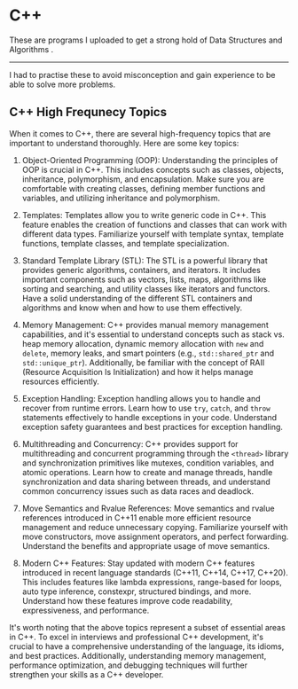# C++
These are programs I uploaded to get a strong hold of Data Structures and Algorithms . <hr>
I had to practise these to avoid misconception and gain experience to be able to solve more problems.


<h2>C++ High Frequnecy Topics</h2>

When it comes to C++, there are several high-frequency topics that are important to understand thoroughly. Here are some key topics:

1. Object-Oriented Programming (OOP):
Understanding the principles of OOP is crucial in C++. This includes concepts such as classes, objects, inheritance, polymorphism, and encapsulation. Make sure you are comfortable with creating classes, defining member functions and variables, and utilizing inheritance and polymorphism.

2. Templates:
Templates allow you to write generic code in C++. This feature enables the creation of functions and classes that can work with different data types. Familiarize yourself with template syntax, template functions, template classes, and template specialization.

3. Standard Template Library (STL):
The STL is a powerful library that provides generic algorithms, containers, and iterators. It includes important components such as vectors, lists, maps, algorithms like sorting and searching, and utility classes like iterators and functors. Have a solid understanding of the different STL containers and algorithms and know when and how to use them effectively.

4. Memory Management:
C++ provides manual memory management capabilities, and it's essential to understand concepts such as stack vs. heap memory allocation, dynamic memory allocation with `new` and `delete`, memory leaks, and smart pointers (e.g., `std::shared_ptr` and `std::unique_ptr`). Additionally, be familiar with the concept of RAII (Resource Acquisition Is Initialization) and how it helps manage resources efficiently.

5. Exception Handling:
Exception handling allows you to handle and recover from runtime errors. Learn how to use `try`, `catch`, and `throw` statements effectively to handle exceptions in your code. Understand exception safety guarantees and best practices for exception handling.

6. Multithreading and Concurrency:
C++ provides support for multithreading and concurrent programming through the `<thread>` library and synchronization primitives like mutexes, condition variables, and atomic operations. Learn how to create and manage threads, handle synchronization and data sharing between threads, and understand common concurrency issues such as data races and deadlock.

7. Move Semantics and Rvalue References:
Move semantics and rvalue references introduced in C++11 enable more efficient resource management and reduce unnecessary copying. Familiarize yourself with move constructors, move assignment operators, and perfect forwarding. Understand the benefits and appropriate usage of move semantics.

8. Modern C++ Features:
Stay updated with modern C++ features introduced in recent language standards (C++11, C++14, C++17, C++20). This includes features like lambda expressions, range-based for loops, auto type inference, constexpr, structured bindings, and more. Understand how these features improve code readability, expressiveness, and performance.

It's worth noting that the above topics represent a subset of essential areas in C++. To excel in interviews and professional C++ development, it's crucial to have a comprehensive understanding of the language, its idioms, and best practices. Additionally, understanding memory management, performance optimization, and debugging techniques will further strengthen your skills as a C++ developer.
